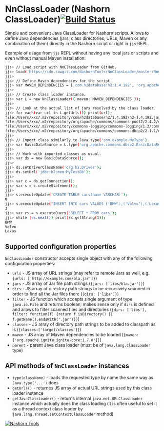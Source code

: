 # NnClassLoader (Nashorn ClassLoader)[![Build Status](https://travis-ci.org/NashornTools/NnClassLoader.svg?branch=master)](https://travis-ci.org/NashornTools/NnClassLoader)
Simple and convenient Java ClassLoader for Nashorn scripts. Allows to define Java dependencies (jars, class directories, URLs, Maven or any combination of them) directly in the Nashorn script or right in `jjs` REPL.

Example of usage from `jjs` REPL without having any local jars or scripts and even without manual Maven installation:

```bash
jjs> // Load script with NnClassLoader from GitHub.
jjs> load('https://cdn.rawgit.com/NashornTools/NnClassLoader/master/NnClassLoader.js');
jjs>
jjs> // Define Maven dependencies for the script.
jjs> var MAVEN_DEPENDENCIES = ['com.h2database:h2:1.4.192', 'org.apache.commons:commons-dbcp2:2.1.1'];
jjs>
jjs> // Create class loader instance.
jjs> var L = new NnClassLoader({ maven: MAVEN_DEPENDENCIES });
jjs>
jjs> // Look at the actual list of jars resolved by the class loader.
jjs> for each(var url in L.getUrls()) print(url);
file:/Users/xxx/.m2/repository/com/h2database/h2/1.4.192/h2-1.4.192.jar
file:/Users/xxx/.m2/repository/org/apache/commons/commons-pool2/2.4.2/commons-pool2-2.4.2.jar
file:/Users/xxx/.m2/repository/commons-logging/commons-logging/1.2/commons-logging-1.2.jar
file:/Users/xxx/.m2/repository/org/apache/commons/commons-dbcp2/2.1.1/commons-dbcp2-2.1.1.jar
jjs>
jjs> // Import class similarly to Java.type('com.example.MyType').
jjs> var BasicDataSource = L.type('org.apache.commons.dbcp2.BasicDataSource');
jjs>
jjs> // Work with imported classes as usual.
jjs> var ds = new BasicDataSource();
jjs>
jjs> ds.setDriverClassName('org.h2.Driver');
jjs> ds.setUrl('jdbc:h2:mem:MyTestDb');
jjs>
jjs> var c = ds.getConnection();
jjs> var s = c.createStatement();
jjs>
jjs> s.executeUpdate('CREATE TABLE cars(name VARCHAR)');
0
jjs> s.executeUpdate("INSERT INTO cars VALUES ('BMW'),('Volvo'),('Lexus')");
3
jjs> var rs = s.executeQuery('SELECT * FROM cars');
jjs> while (rs.next()) print(rs.getString(1));
BMW
Volvo
Lexus

```

## Supported configuration properties

`NnClassLoader` constructor accepts single object with any of the following configuration properties:

- `urls` - JS array of URL strings (may refer to remote Jars as well, e.g. `{urls: ['http://example.com/bla.jar']}`)
- `jars` - JS array of Jar file path strings (`{jars: ['libs/bla.jar']}`)
- `dirs` - JS array of directory path strings to be recursively scanned in order to find all the Jar files there (`{dirs: ['libs']}`)
- `filter` - JS function which accepts single argument of type `java.io.File` and returns boolean; makes sense only if `dirs` is defined and allows to filter scanned files and directories (`{dirs: ['libs'], filter: function(f) {return f.isDirectory() || f.getName().endsWith('.jar')}}`)
- `classes` - JS array of directory path strings to be added to classpath as is (`{classes:['target/classes']}`)
- `maven` - JS array of Maven dependencies to be loaded (`{maven: ['org.apache.ignite:ignite-core:1.7.0']}`)
- `parent` - parent Java class loader (must be of `java.lang.ClassLoader` type)


## API methods of `NnClassLoader` instances

- `type(className)` - loads the requested type by name the same way as `Java.type('...')` does
- `getUrls()` - returnes JS array of actual URL strings used by this class loader instance
- `getJavaClassLoader()` - returns internal `java.net.URLClassLoader` instance which actually does the class loading (it is often useful to set it as a thread context class loader by `java.lang.Thread.setContextClassLoader` method)


[![Nashorn Tools](https://cdn.rawgit.com/NashornTools/logo/master/rhino.svg)](https://github.com/NashornTools)







